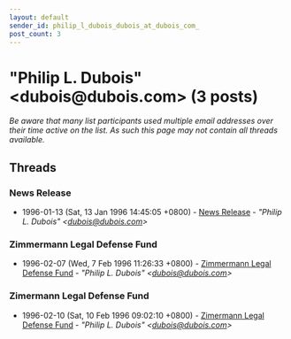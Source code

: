 ```yaml
---
layout: default
sender_id: philip_l_dubois_dubois_at_dubois_com_
post_count: 3
---
```


# "Philip L. Dubois" <dubois<span>@</span>dubois.com> (3 posts)

_Be aware that many list participants used multiple email addresses over their time active on the list. As such this page may not contain all threads available._

## Threads

### News Release
+ 1996-01-13 (Sat, 13 Jan 1996 14:45:05 +0800) - [News Release](/archive/1996/01/c84f7f8aa8cae8d1e8169810ecbbd28d42045310df95f7ffbde9a4c0f1873ad0) - _"Philip L. Dubois" \<dubois@dubois.com\>_

### Zimmermann Legal Defense Fund
+ 1996-02-07 (Wed, 7 Feb 1996 11:26:33 +0800) - [Zimmermann Legal Defense Fund](/archive/1996/02/fd6a4e222a9809b3b916c884882cff1b8560ccd4a084ff4f376300d963ea205d) - _"Philip L. Dubois" \<dubois@dubois.com\>_

### Zimermann Legal Defense Fund
+ 1996-02-10 (Sat, 10 Feb 1996 09:02:10 +0800) - [Zimermann Legal Defense Fund](/archive/1996/02/35b543fc23ca298a09153d3f6d0cc8c82edbecf29f4c093b4c34de484842a6ec) - _"Philip L. Dubois" \<dubois@dubois.com\>_

